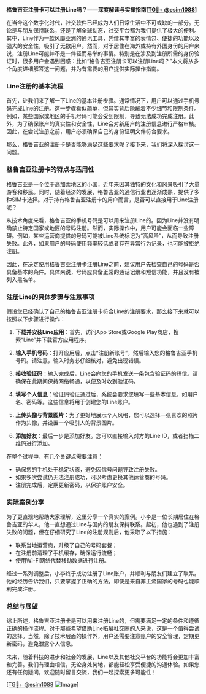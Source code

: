 **格鲁吉亚注册卡可以注册Line吗？——深度解读与实操指南[[TG💪+ @esim1088](https://t.me/s/esim1088)]**

在当今这个数字化时代，社交软件已经成为人们日常生活中不可或缺的一部分。无论是与朋友保持联系，还是了解全球动态，社交平台都为我们提供了极大的便利。其中，Line作为一款风靡亚洲的通讯工具，凭借其丰富的表情包、便捷的功能以及强大的安全性，吸引了无数用户。然而，对于居住在海外或持有外国身份的用户来说，注册Line可能并不是一件轻而易举的事情。特别是在涉及到注册所需的身份验证时，很多用户会遇到困惑：比如“格鲁吉亚注册卡可以注册Line吗？”本文将从多个角度详细解答这一问题，并为有需要的用户提供实际操作指南。

### Line注册的基本流程

首先，让我们来了解一下Line的基本注册步骤。通常情况下，用户可以通过手机号码完成Line的注册。这一步骤看似简单，但其实背后隐藏着不少细节和限制条件。例如，某些国家或地区的手机号码可能会受到限制，导致无法成功完成注册。此外，为了确保账户的真实性和安全性，Line会对新用户的注册信息进行严格审核。因此，在尝试注册之前，用户必须确保自己的身份证明文件符合要求。

那么，格鲁吉亚的注册卡是否能够满足这些要求呢？接下来，我们将深入探讨这一问题。

### 格鲁吉亚注册卡的特点与适用性

格鲁吉亚是一个位于高加索地区的小国，近年来因其独特的文化和风景吸引了大量游客和移民。同时，随着经济的发展，格鲁吉亚的通信行业也逐渐成熟，提供了多种SIM卡选择。对于持有格鲁吉亚注册卡的用户而言，是否可以直接用于Line注册呢？

从技术角度来看，格鲁吉亚的手机号码是可以用来注册Line的。因为Line并没有明确禁止特定国家或地区的号码注册。然而，实际操作中，用户可能会面临一些障碍。例如，某些运营商提供的号码可能被Line系统标记为“高风险”，从而导致注册失败。此外，如果用户的号码使用频率较低或者存在异常行为记录，也可能被拒绝注册。

因此，在决定使用格鲁吉亚注册卡注册Line之前，建议用户先检查自己的号码是否具备基本的条件。具体来说，号码应具备正常的通话记录和短信功能，并且没有被列入黑名单。

### 注册Line的具体步骤与注意事项

假设您已经确认了自己的格鲁吉亚注册卡符合Line的注册要求，那么接下来就可以按照以下步骤进行操作：

1. **下载并安装Line应用**：首先，访问App Store或Google Play商店，搜索“Line”并下载官方应用程序。
   
2. **输入手机号码**：打开应用后，点击“注册新账号”，然后输入您的格鲁吉亚手机号码。请注意，输入时务必仔细核对，避免出现错误。

3. **接收验证码**：输入完成后，Line会向您的手机发送一条包含验证码的短信。请确保在此期间保持网络畅通，以便及时收到验证码。

4. **填写个人信息**：验证码验证通过后，系统会要求您填写一些基本信息，如用户名、密码等。这些信息将用于创建您的Line账户。

5. **上传头像与背景图片**：为了更好地展示个人风格，您可以选择一张喜欢的照片作为头像，并设置一个吸引人的背景图片。

6. **添加好友**：最后一步是添加好友。您可以直接输入对方的Line ID，或者扫描二维码进行添加。

在整个过程中，有几个关键点需要注意：
- 确保您的手机处于稳定状态，避免因信号问题导致注册失败。
- 如果多次尝试仍无法注册成功，可以考虑更换其他运营商的号码。
- 注册完成后，定期更新密码，以保护账户安全。

### 实际案例分享

为了更直观地帮助大家理解，这里分享一个真实的案例。小李是一位长期居住在格鲁吉亚的华人，他一直想通过Line与国内的朋友保持联系。起初，他也遇到了注册失败的问题，但在仔细研究了Line的注册规则后，他采取了以下措施：
- 联系当地运营商，升级了自己的号码套餐；
- 在注册前清理了手机缓存，确保运行流畅；
- 使用Wi-Fi网络代替移动数据进行注册。

经过一系列调整后，小李终于成功注册了Line账户，并顺利与朋友们建立了联系。他的经历告诉我们，只要掌握了正确的方法，即使是来自非主流国家的号码也能顺利完成注册。

### 总结与展望

综上所述，格鲁吉亚注册卡是可以用来注册Line的，但需要满足一定的条件和遵循正确的操作流程。对于那些希望借助Line拓展社交圈的人来说，这是一个值得尝试的选择。当然，除了技术层面的操作外，用户还需要注意账户的安全管理，定期更新密码，避免泄露个人信息。

未来，随着科技的进步和社会的发展，Line以及其他社交平台的功能将会更加丰富和完善。我们有理由相信，无论身处何地，都能轻松享受便捷的沟通体验。如果您还有任何疑问，欢迎随时留言交流，我们一起探索更多可能性！

[[TG💪+ @esim1088](https://t.me/s/esim1088) ![Image](https://i.postimg.cc/4NQfJmqS/Snipaste-2025-05-13-00-14-12.png)]